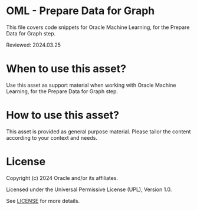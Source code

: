 # OML - Prepare Data for Graph
 
This file covers code snippets for Oracle Machine Learning, for the Prepare Data for Graph step.

Reviewed: 2024.03.25
 

# When to use this asset?

Use this asset as support material when working with Oracle Machine Learning, for the Prepare Data for Graph step.


# How to use this asset?

This asset is provided as general purpose material. Please tailor the content according to your context and needs.


# License
 
Copyright (c) 2024 Oracle and/or its affiliates.
 
Licensed under the Universal Permissive License (UPL), Version 1.0.
 
See [LICENSE](https://github.com/oracle-devrel/technology-engineering/blob/main/LICENSE) for more details.
